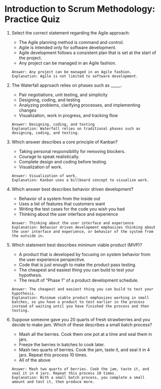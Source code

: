# Introduction to Scrum Methodology: Practice Quiz

1. Select the correct statement regarding the Agile approach:
    - The Agile planning method is command and control.
    - Agile is intended only for software development.
    - Agile development follows a consistent plan that is set at the start of the project.
    - Any project can be managed in an Agile fashion.
    ```
    Answer: Any project can be managed in an Agile fashion.
    Explanation: Agile is not limited to software development.
    ```

2. The Waterfall approach relies on phases such as _____.
    - Pair negotiations, unit testing, and simplicity
    - Designing, coding, and testing
    - Analyzing problems, clarifying processes, and implementing changes
    - Visualization, work in progress, and tracking flow
    ```
    Answer: Designing, coding, and testing
    Explanation: Waterfall relies on traditional phases such as designing, coding, and testing.
    ```

3. Which answer describes a core principle of Kanban?
    - Taking personal responsibility for removing blockers.
    - Courage to speak realistically.
    - Complete design and coding before testing.
    - Visualization of work.
    ```
    Answer: Visualization of work.
    Explanation: Kanban uses a billboard concept to visualize work.
    ```

4. Which answer best describes behavior driven development?
    - Behavior of a system from the inside out
    - Uses a list of features that customers want
    - Writing the test cases for the code you wish you had
    - Thinking about the user interface and experience
    ```
    Answer: Thinking about the user interface and experience
    Explanation: Behavior driven development emphasizes thinking about the user interface and experience, or behavior of the system from the outside in.
    ```

5. Which statement best describes minimum viable product (MVP)?
    - A product that is developed by focusing on system behavior from the user experience perspective.
    - Code that is just enough to make the product pass testing.
    - The cheapest and easiest thing you can build to test your hypothesis.
    - The result of “Phase 1” of a product development schedule.
    ```
    Answer: The cheapest and easiest thing you can build to test your hypothesis.
    Explanation: Minimum viable product emphasizes working in small batches, so you have a product to test earlier in the process instead of waiting until you have finished the process and then testing.
    ```

6. Suppose someone gave you 20 quarts of fresh strawberries and you decide to make jam. Which of these describes a small batch process?
    - Mash all the berries. Cook them one pot at a time and seal them in jars.
    - Freeze the berries in batches to cook later.
    - Mash two quarts of berries. Cook the jam, taste it, and seal it in 4 jars. Repeat this process 10 times.
    - All of the above
    ```
    Answer: Mash two quarts of berries. Cook the jam, taste it, and seal it in 4 jars. Repeat this process 10 times.
    Explanation: With a small batch process, you complete a small amount and test it, then produce more.
    ```